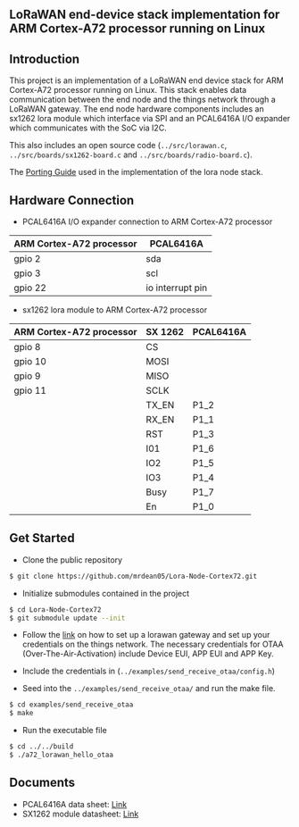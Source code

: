 <h2> LoRaWAN end-device stack implementation for ARM Cortex-A72 processor running on Linux <h2>

## Introduction

This project is an implementation of a LoRaWAN end device stack for ARM Cortex-A72 processor running on Linux. This stack enables data communication between the end node and the things network through a LoRaWAN gateway. The end node hardware components includes an sx1262 lora module which interface via SPI and an PCAL6416A I/O expander which communicates with the SoC via I2C.

This also includes an open source code (`../src/lorawan.c`, `../src/boards/sx1262-board.c` and `../src/boards/radio-board.c`).

The [Porting Guide](https://stackforce.github.io/LoRaMac-doc/LoRaMac-doc-v4.7.0/_p_o_r_t_i_n_g__g_u_i_d_e.html) used in the implementation of the lora node stack.


## Hardware Connection
- PCAL6416A I/O expander connection to ARM Cortex-A72 processor

| ARM Cortex-A72 processor           | PCAL6416A              |
|------------------------------------|------------------------|
| gpio 2                             | sda                    |
| gpio 3                             | scl                    |
| gpio 22                            | io interrupt pin       |


- sx1262 lora module to ARM Cortex-A72 processor

| ARM Cortex-A72 processor           | SX 1262         | PCAL6416A     |
|------------------------------------|-----------------|---------------|
| gpio 8                             | CS              |               |
| gpio 10                            | MOSI            |               |
| gpio 9                             | MISO            |               |
| gpio 11                            | SCLK            |               |
|                                    | TX_EN           | P1_2          | 
|                                    | RX_EN           | P1_1          |
|                                    | RST             | P1_3          |
|                                    | I01             | P1_6          |
|                                    | IO2             | P1_5          |
|                                    | IO3             | P1_4          |
|                                    | Busy            | P1_7          |
|                                    | En              | P1_0          |

##  Get Started
- Clone the public repository

```bash
$ git clone https://github.com/mrdean05/Lora-Node-Cortex72.git
```

- Initialize submodules contained in the project
```bash
$ cd Lora-Node-Cortex72
$ git submodule update --init
```

- Follow the [link](https://www.waveshare.com/wiki/SX1302_LoRaWAN_Gateway_HAT) on how to set up a lorawan gateway and set up your credentials on the things network. The necessary credentials for OTAA (Over-The-Air-Activation) include Device EUI, APP EUI  and APP Key. 

- Include the credentials in (`../examples/send_receive_otaa/config.h`)

- Seed into the `../examples/send_receive_otaa/` and run the make file. 
```bash
$ cd examples/send_receive_otaa
$ make
```
- Run the executable file
```bash 
$ cd ../../build
$ ./a72_lorawan_hello_otaa
```

## Documents
- PCAL6416A data sheet: [Link](https://www.nxp.com/docs/en/data-sheet/PCAL6416A.pdf)
- SX1262 module datasheet: [Link](https://www.mouser.com/datasheet/2/761/DS_SX1261-2_V1.1-1307803.pdf)

